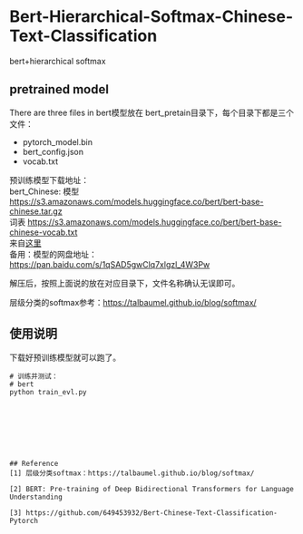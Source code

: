 # Bert-Hierarchical-Softmax-Chinese-Text-Classification
bert+hierarchical softmax

## pretrained model
There are three files in 
bert模型放在 bert_pretain目录下，每个目录下都是三个文件：
 - pytorch_model.bin  
 - bert_config.json  
 - vocab.txt  

预训练模型下载地址：  
bert_Chinese: 模型 https://s3.amazonaws.com/models.huggingface.co/bert/bert-base-chinese.tar.gz  
              词表 https://s3.amazonaws.com/models.huggingface.co/bert/bert-base-chinese-vocab.txt  
来自[这里](https://github.com/huggingface/pytorch-transformers)   
备用：模型的网盘地址：https://pan.baidu.com/s/1qSAD5gwClq7xlgzl_4W3Pw

解压后，按照上面说的放在对应目录下，文件名称确认无误即可。  

层级分类的softmax参考：https://talbaumel.github.io/blog/softmax/

## 使用说明
下载好预训练模型就可以跑了。
```
# 训练并测试：
# bert
python train_evl.py








## Reference
[1] 层级分类softmax：https://talbaumel.github.io/blog/softmax/

[2] BERT: Pre-training of Deep Bidirectional Transformers for Language Understanding

[3] https://github.com/649453932/Bert-Chinese-Text-Classification-Pytorch


